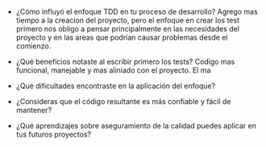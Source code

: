 - ¿Cómo influyó el enfoque TDD en tu proceso de desarrollo?
Agrego mas tiempo a la creacion del proyecto, pero el enfoque en crear los test primero nos obligo a pensar principalmente en las necesidades del proyecto y en las areas que podrian causar problemas desde el comienzo.


- ¿Qué beneficios notaste al escribir primero los tests?
Codigo mas funcional, manejable y mas aliniado con el proyecto. El ma

  
- ¿Qué dificultades encontraste en la aplicación del enfoque?



- ¿Consideras que el código resultante es más confiable y fácil de mantener?



- ¿Qué aprendizajes sobre aseguramiento de la calidad puedes aplicar en tus
futuros proyectos?
